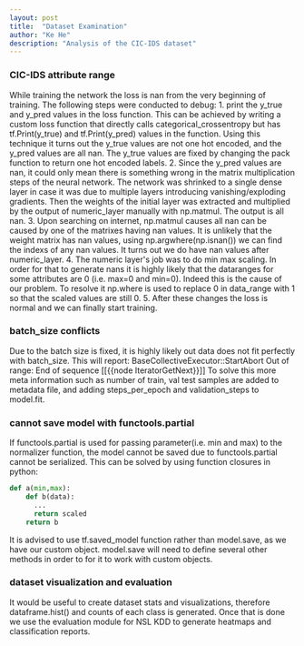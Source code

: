 ```yaml
---
layout: post
title:  "Dataset Examination"
author: "Ke He"
description: "Analysis of the CIC-IDS dataset"
---
```


### CIC-IDS attribute range

While training the network the loss is nan from the very beginning of training. The following steps were conducted to debug:
1\. print the y_true and y_pred values in the loss function. This can be achieved by writing a custom loss function that directly calls categorical_crossentropy but has tf.Print(y_true) and tf.Print(y_pred) values in the function. Using this technique it turns out the y_true values are not one hot encoded, and the y_pred values are all nan. The y_true values are fixed by changing the pack function to return one hot encoded labels.
2\. Since the y_pred values are nan, it could only mean there is something wrong in the matrix multiplication steps of the neural network. The network was shrinked to a single dense layer in case it was due to multiple layers introducing vanishing/exploding gradients. Then the weights of the initial layer was extracted and multiplied by the output of numeric_layer manually with np.matmul. The output is all nan.
3\. Upon searching on internet, np.matmul causes all nan can be caused by one of the matrixes having nan values. It is unlikely that the weight matrix has nan values, using np.argwhere(np.isnan()) we can find the indexs of any nan values. It turns out we do have nan values after numeric_layer.
4\. The numeric layer's job was to do min max scaling. In order for that to generate nans it is highly likely that the dataranges for some attributes are 0 (i.e. max=0 and min=0). Indeed this is the cause of our problem. To resolve it np.where is used to replace 0 in data_range with 1 so that the scaled values are still 0.
5\. After these changes the loss is normal and we can finally start training.

### batch_size conflicts

Due to the batch size is fixed, it is highly likely out data does not fit perfectly with batch_size. This will report:
BaseCollectiveExecutor::StartAbort Out of range: End of sequence
     \[[{{node IteratorGetNext}}]]
To solve this more meta information such as number of train, val test samples are added to metadata file, and adding steps_per_epoch and validation_steps to model.fit.

### cannot save model with functools.partial

If functools.partial is used for passing parameter(i.e. min and max) to the normalizer function, the model cannot be saved due to functools.partial cannot be serialized. This can be solved by using function closures in python:

```python
def a(min,max):
    def b(data):
      ...
      return scaled
    return b
```

It is advised to use tf.saved_model function rather than model.save, as we have our custom object. model.save will need to define several other methods in order to for it to work with custom objects.

### dataset visualization and evaluation

It would be useful to create dataset stats and visualizations, therefore dataframe.hist() and counts of each class is generated. Once that is done we use the evaluation module for NSL KDD to generate heatmaps and classification reports.
